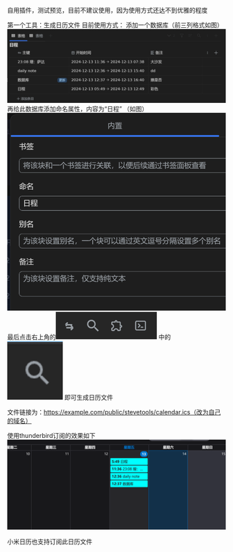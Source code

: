 自用插件，测试预览，目前不建议使用，因为使用方式还达不到优雅的程度



第一个工具：生成日历文件
目前使用方式：
添加一个数据库（前三列格式如图）
![alt text](image.png)
再给此数据库添加命名属性，内容为“日程” （如图）
![alt text](image-1.png)
最后点击右上角的![alt text](image-2.png)
中的![alt text](image-3.png)
即可生成日历文件

文件链接为：https://example.com/public/stevetools/calendar.ics（改为自己的域名）

使用thunderbird订阅的效果如下
![alt text](image-4.png)

小米日历也支持订阅此日历文件
